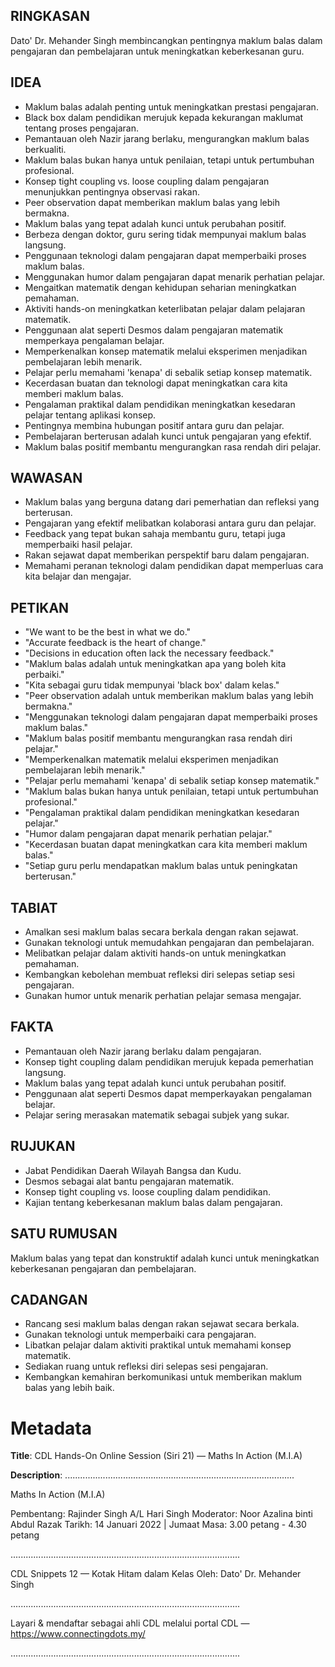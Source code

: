 ## RINGKASAN
Dato' Dr. Mehander Singh membincangkan pentingnya maklum balas dalam pengajaran dan pembelajaran untuk meningkatkan keberkesanan guru.

## IDEA
- Maklum balas adalah penting untuk meningkatkan prestasi pengajaran.
- Black box dalam pendidikan merujuk kepada kekurangan maklumat tentang proses pengajaran.
- Pemantauan oleh Nazir jarang berlaku, mengurangkan maklum balas berkualiti.
- Maklum balas bukan hanya untuk penilaian, tetapi untuk pertumbuhan profesional.
- Konsep tight coupling vs. loose coupling dalam pengajaran menunjukkan pentingnya observasi rakan.
- Peer observation dapat memberikan maklum balas yang lebih bermakna.
- Maklum balas yang tepat adalah kunci untuk perubahan positif.
- Berbeza dengan doktor, guru sering tidak mempunyai maklum balas langsung.
- Penggunaan teknologi dalam pengajaran dapat memperbaiki proses maklum balas.
- Menggunakan humor dalam pengajaran dapat menarik perhatian pelajar.
- Mengaitkan matematik dengan kehidupan seharian meningkatkan pemahaman.
- Aktiviti hands-on meningkatkan keterlibatan pelajar dalam pelajaran matematik.
- Penggunaan alat seperti Desmos dalam pengajaran matematik memperkaya pengalaman belajar.
- Memperkenalkan konsep matematik melalui eksperimen menjadikan pembelajaran lebih menarik.
- Pelajar perlu memahami 'kenapa' di sebalik setiap konsep matematik.
- Kecerdasan buatan dan teknologi dapat meningkatkan cara kita memberi maklum balas.
- Pengalaman praktikal dalam pendidikan meningkatkan kesedaran pelajar tentang aplikasi konsep.
- Pentingnya membina hubungan positif antara guru dan pelajar.
- Pembelajaran berterusan adalah kunci untuk pengajaran yang efektif.
- Maklum balas positif membantu mengurangkan rasa rendah diri pelajar.

## WAWASAN
- Maklum balas yang berguna datang dari pemerhatian dan refleksi yang berterusan.
- Pengajaran yang efektif melibatkan kolaborasi antara guru dan pelajar.
- Feedback yang tepat bukan sahaja membantu guru, tetapi juga memperbaiki hasil pelajar.
- Rakan sejawat dapat memberikan perspektif baru dalam pengajaran.
- Memahami peranan teknologi dalam pendidikan dapat memperluas cara kita belajar dan mengajar.

## PETIKAN
- "We want to be the best in what we do."
- "Accurate feedback is the heart of change."
- "Decisions in education often lack the necessary feedback."
- "Maklum balas adalah untuk meningkatkan apa yang boleh kita perbaiki."
- "Kita sebagai guru tidak mempunyai 'black box' dalam kelas."
- "Peer observation adalah untuk memberikan maklum balas yang lebih bermakna."
- "Menggunakan teknologi dalam pengajaran dapat memperbaiki proses maklum balas."
- "Maklum balas positif membantu mengurangkan rasa rendah diri pelajar."
- "Memperkenalkan matematik melalui eksperimen menjadikan pembelajaran lebih menarik."
- "Pelajar perlu memahami 'kenapa' di sebalik setiap konsep matematik."
- "Maklum balas bukan hanya untuk penilaian, tetapi untuk pertumbuhan profesional."
- "Pengalaman praktikal dalam pendidikan meningkatkan kesedaran pelajar."
- "Humor dalam pengajaran dapat menarik perhatian pelajar."
- "Kecerdasan buatan dapat meningkatkan cara kita memberi maklum balas."
- "Setiap guru perlu mendapatkan maklum balas untuk peningkatan berterusan."

## TABIAT
- Amalkan sesi maklum balas secara berkala dengan rakan sejawat.
- Gunakan teknologi untuk memudahkan pengajaran dan pembelajaran.
- Melibatkan pelajar dalam aktiviti hands-on untuk meningkatkan pemahaman.
- Kembangkan kebolehan membuat refleksi diri selepas setiap sesi pengajaran.
- Gunakan humor untuk menarik perhatian pelajar semasa mengajar.

## FAKTA
- Pemantauan oleh Nazir jarang berlaku dalam pengajaran.
- Konsep tight coupling dalam pendidikan merujuk kepada pemerhatian langsung.
- Maklum balas yang tepat adalah kunci untuk perubahan positif.
- Penggunaan alat seperti Desmos dapat memperkayakan pengalaman belajar.
- Pelajar sering merasakan matematik sebagai subjek yang sukar.

## RUJUKAN
- Jabat Pendidikan Daerah Wilayah Bangsa dan Kudu.
- Desmos sebagai alat bantu pengajaran matematik.
- Konsep tight coupling vs. loose coupling dalam pendidikan.
- Kajian tentang keberkesanan maklum balas dalam pengajaran.

## SATU RUMUSAN
Maklum balas yang tepat dan konstruktif adalah kunci untuk meningkatkan keberkesanan pengajaran dan pembelajaran.

## CADANGAN
- Rancang sesi maklum balas dengan rakan sejawat secara berkala.
- Gunakan teknologi untuk memperbaiki cara pengajaran.
- Libatkan pelajar dalam aktiviti praktikal untuk memahami konsep matematik.
- Sediakan ruang untuk refleksi diri selepas sesi pengajaran.
- Kembangkan kemahiran berkomunikasi untuk memberikan maklum balas yang lebih baik.

# Metadata
**Title**: CDL Hands-On Online Session (Siri 21) — Maths In Action (M.I.A)

**Description**: ...........................................................................................

Maths In Action (M.I.A)

Pembentang: Rajinder Singh A/L Hari Singh 
Moderator: Noor Azalina binti Abdul Razak 
Tarikh: 14 Januari 2022   |   Jumaat
Masa: 3.00 petang - 4.30 petang

...........................................................................................

CDL Snippets 12 — Kotak Hitam dalam Kelas
Oleh: Dato' Dr. Mehander Singh

...........................................................................................

Layari & mendaftar sebagai ahli CDL melalui portal CDL — https://www.connectingdots.my/

...........................................................................................